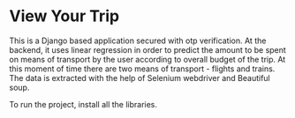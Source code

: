 # View Your Trip
 
This is a Django based application secured with otp verification. At the backend, it uses linear regression in order to predict the amount to be spent on means of transport by the user according to overall budget of the trip. At this moment of time there are two means of transport - flights and trains. The data is extracted with the help of Selenium webdriver and Beautiful soup. 

To run the project, install all the libraries.
